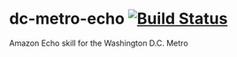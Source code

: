 # dc-metro-echo [![Build Status](https://travis-ci.org/pmyers88/dc-metro-echo.svg?branch=master)](https://travis-ci.org/pmyers88/dc-metro-echo)
Amazon Echo skill for the Washington D.C. Metro
